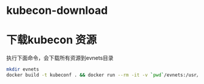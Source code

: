 # kubecon-download

# 下载kubecon 资源
执行下面命令，会下载所有资源到evnets目录
```bash
mkdir evnets
docker build -t kubeconf . && docker run --rm -it -v `pwd`/evnets:/usr/src/app/events kubeconf python kubecon-2019-06-en.py

```

